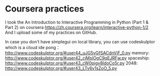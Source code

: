 # Coursera practices
I took the An Introduction to Interactive Programming in Python (Part 1 & Part 2) on coursera
https://zh.coursera.org/learn/interactive-python-1/2
And I upload some of my practices on GitHub.

In case you don't have simplegui on local library, you can use codeskulptor which is a cloud ide
pong：http://www.codeskulptor.org/#user44_uJG5vGfSACdnViF_0.py
memory: http://www.codeskulptor.org/#user42_cjMsIOgC9qEJRFw.py
spaceship: http://www.codeskulptor.org/#user43_cW0pigv8IdoCo5r.py
2048: http://www.codeskulptor.org/#user43_LTv6v1sZoO_5.py
